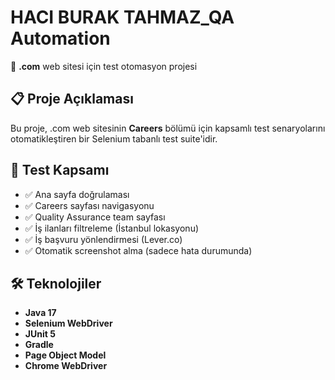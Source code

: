 # HACI BURAK TAHMAZ_QA Automation

🚀 **.com** web sitesi için test otomasyon projesi

## 📋 Proje Açıklaması

Bu proje, .com web sitesinin **Careers** bölümü için kapsamlı test senaryolarını otomatikleştiren bir Selenium tabanlı test suite'idir.

## 🎯 Test Kapsamı

- ✅ Ana sayfa doğrulaması
- ✅ Careers sayfası navigasyonu  
- ✅ Quality Assurance team sayfası
- ✅ İş ilanları filtreleme (İstanbul lokasyonu)
- ✅ İş başvuru yönlendirmesi (Lever.co)
- ✅ Otomatik screenshot alma (sadece hata durumunda)

## 🛠️ Teknolojiler

- **Java 17**
- **Selenium WebDriver**
- **JUnit 5**
- **Gradle**
- **Page Object Model**
- **Chrome WebDriver**
